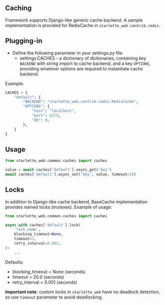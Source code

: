 ## Caching

Framework supports Django-like generic cache backend.
A sample implementation is provided for RedisCache in `starlette_web.contrib.redis`.

## Plugging-in

- Define the following parameter in your settings.py file:
  - settings.CACHES - a dictionary of dictionaries, containing key `BACKEND` 
  with string import to cache backend, and a key `OPTIONS`, 
  providing whatever options are required to instantiate cache backend.

Example:

```python
CACHES = {
    "default": {
        "BACKEND": "starlette_web.contrib.redis.RedisCache",
        "OPTIONS": {
            "host": "localhost",
            "port": 6379,
            "db": 0,
        },
    }
}
```

## Usage

```python
from starlette_web.common.caches import caches

value = await caches['default'].async_get('key')
await caches['default'].async_set('key', value, timeout=10)
```

## Locks

In addition to Django-like cache backend, BaseCache implementation provides named locks (mutexes).
Example of usage:

```python
from starlette_web.common.caches import caches

async with caches['default'].lock(
    'lock_name', 
    blocking_timeout=None, 
    timeout=1, 
    retry_interval=0.001,
):
    ...
```

Defaults:
- blocking_timeout = None (seconds)
- timeout = 20.0 (seconds)
- retry_interval = 0.001 (seconds)

**Important note**: custom locks in `starlette_web` have no deadlock detection, 
so use `timeout` parameter to avoid deadlocking.
